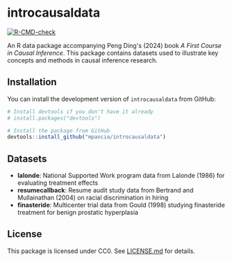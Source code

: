 # introcausaldata

<!-- badges: start -->

[![R-CMD-check](https://github.com/mpancia/firstcoursecausaldata/actions/workflows/R-CMD-check.yaml/badge.svg)](https://github.com/mpancia/firstcoursecausaldata/actions/workflows/R-CMD-check.yaml)

<!-- badges: end -->

An R data package accompanying Peng Ding's (2024) book *A First Course in Causal Inference*. This package contains datasets used to illustrate key concepts and methods in causal inference research.

## Installation

You can install the development version of `introcausaldata` from GitHub:

``` r
# Install devtools if you don't have it already
# install.packages("devtools")

# Install the package from GitHub
devtools::install_github("mpancia/introcausaldata")
```

## Datasets

-   **lalonde**: National Supported Work program data from Lalonde (1986) for evaluating treatment effects
-   **resumecallback**: Resume audit study data from Bertrand and Mullainathan (2004) on racial discrimination in hiring
-   **finasteride**: Multicenter trial data from Gould (1998) studying finasteride treatment for benign prostatic hyperplasia

## License

This package is licensed under CC0. See [LICENSE.md](LICENSE.md) for details.
